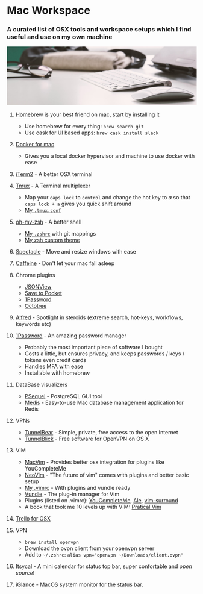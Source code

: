 # Mac Workspace

### A curated list of OSX tools and workspace setups which I find useful and use on my own machine

![Workspace](img/workspace1.png)

1. [Homebrew](https://brew.sh/) is your best friend on mac, start by installing it
	* Use homebrew for every thing: `brew search git`
	* Use cask for UI based apps: `brew cask install slack`

 1. [Docker for mac](https://store.docker.com/editions/community/docker-ce-desktop-mac)
 	* Gives you a local docker hypervisor and machine to use docker with ease

1. [iTerm2](https://www.iterm2.com/) - A better OSX terminal

1. [Tmux](https://github.com/tmux/tmux/wiki) - A Terminal multiplexer
	* Map your `caps lock` to `control` and change the hot key to *a* so that `caps lock + a` gives you quick shift around
	* [My `.tmux.conf`](https://github.com/omerxx/dotfiles/blob/master/tmux/.tmux.conf)

1. [oh-my-zsh](https://github.com/robbyrussell/oh-my-zsh) - A better shell
	* [My `.zshrc`](https://github.com/omerxx/dotfiles/blob/master/zsh/.zshrc) with git mappings
	* [My zsh custom theme](https://github.com/omerxx/dotfiles/blob/master/zsh/omer.zsh-theme)

1. [Spectacle](https://www.spectacleapp.com/) - Move and resize windows with ease

1. [Caffeine](http://lightheadsw.com/caffeine/) - Don't let your mac fall asleep

1. Chrome plugins
    * [JSONView](https://chrome.google.com/webstore/detail/jsonview/chklaanhfefbnpoihckbnefhakgolnmc?hl=en)
    * [Save to Pocket](https://chrome.google.com/webstore/detail/save-to-pocket/niloccemoadcdkdjlinkgdfekeahmflj?hl=en)
    * [1Password](https://chrome.google.com/webstore/detail/1password-password-manage/aomjjhallfgjeglblehebfpbcfeobpgk?hl=en)
    * [Octotree](https://chrome.google.com/webstore/detail/octotree/bkhaagjahfmjljalopjnoealnfndnagc)

1. [Alfred](https://www.alfredapp.com/) - Spotlight in steroids (extreme search, hot-keys, workflows, keywords etc)

1. [1Password](https://1password.com/) - An amazing password manager
	* Probably the most important piece of software I bought
	* Costs a little, but ensures privacy, and keeps passwords / keys / tokens even credit cards
	* Handles MFA with ease
	* Installable with homebrew

1. DataBase visualizers
	* [PSequel](http://www.psequel.com/) - PostgreSQL GUI tool
	* [Medis](https://github.com/luin/medis) - Easy-to-use Mac database management application for Redis

1. VPNs
	* [TunnelBear](https://www.tunnelbear.com/) - Simple, private, free access to the open Internet
	* [TunnelBlick](https://tunnelblick.net/) - Free software for OpenVPN on OS X

1. VIM
	* [MacVim](https://github.com/macvim-dev/macvim) - Provides better osx integration for plugins like YouCompleteMe
	* [NeoVim](https://neovim.io/) - "The future of vim" comes with plugins and better basic setup
	* [My .vimrc](https://github.com/omerxx/dotfiles/blob/master/vim/.vimrc) - With plugins and vundle ready
	* [Vundle](https://github.com/VundleVim/Vundle.vim) - The plug-in manager for Vim
	* Plugins (listed on .vimrc): [YouCompleteMe](https://github.com/Valloric/YouCompleteMe), [Ale](https://github.com/w0rp/ale), [vim-surround](https://github.com/tpope/vim-surround)
	* A book that took me 10 levels up with VIM: [Pratical Vim](https://www.amazon.com/Practical-Vim-Thought-Pragmatic-Programmers/dp/1934356980)

1. [Trello for OSX](https://trello.com/platforms)

1. VPN
	* `brew install openvpn`
	* Download the ovpn client from your openvpn server
	* Add to `~/.zshrc`: `alias vpn="openvpn ~/Downloads/client.ovpn"`

1. [Itsycal](https://www.mowglii.com/itsycal/) - A mini calendar for status top bar, super confortable and *open source*!

1. [iGlance](https://github.com/iglance/iGlance) - MacOS system monitor for the status bar.

